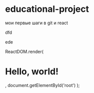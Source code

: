 # educational-project
мои первые шаги в git и react
<!DOCTYPE html>
<html>
 <head>
  <meta charset="utf-8" />
  <title></title>
 </head>
 <body>
  <div id="like_button_container"></div>
  <p>dfd</p>
  <p>ede</p>
  ReactDOM.render(
  <h1>Hello, world!</h1>,
  document.getElementById('root')
);  
  <!-- ... other HTML ... -->
  <!-- Load React. -->
  <!-- Note: when deploying, replace "development.js" with "production.min.js". -->
 <script src="https://unpkg.com/react@16/umd/react.development.js" crossorigin></script>
 <script src="https://unpkg.com/react-dom@16/umd/react-dom.development.js" crossorigin></script>
 <!-- Load our React component. -->
  <script src="launcher.js"></script>
</body>
</html>
